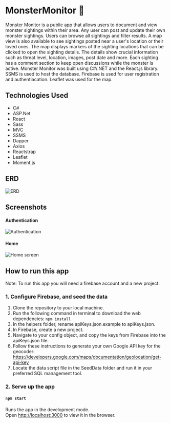 # MonsterMonitor :japanese_ogre:

Monster Monitor is a public app that allows users to document and view monster sightings within their area. Any user
can post and update their own monster sightings. Users can browse all sightings and filter results. A map view is 
also available to see sightings posted near a user's location or their loved ones. The map displays markers of the 
sighting locations that can be clicked to open the sighting details. The details show crucial information such as 
threat level, location, images, post date and more. Each sighting has a comment section to keep open discussions while 
the monster is active. Monster Monitor was built using C#/.NET and the React.js library. SSMS is used to host the database. 
Firebase is used for user registration and authentiacation. Leaflet was used for the map.

## Technologies Used
* C#
* ASP.Net
* React
* Sass
* MVC
* SSMS
* Dapper
* Axios
* Reactstrap
* Leaflet
* Moment.js

## ERD
![ERD](https://firebasestorage.googleapis.com/v0/b/monster-monitor-5c7dc.appspot.com/o/MonsterMonitorERD.png?alt=media&token=e4fd4d36-47b0-416a-ba98-972523c48dff)

## Screenshots
#### Authentication
![Authentication]()

#### Home
![Home screen]()


## How to run this app
Note: To run this app you will need a firebase account and a new project.

### 1. Configure Firebase, and seed the data
1. Clone the repository to your local machine.
2. Run the following command in terminal to download the web dependencies: `npm install`
3. In the helpers folder, rename apiKeys.json.example to apiKeys.json.
4. In Firebase, create a new project.
5. Navigate to your config object, and copy the keys from Firebase into the apiKeys.json file.
6. Follow these instructions to generate your own Google API key for the geocoder: https://developers.google.com/maps/documentation/geolocation/get-api-key
8. Locate the data script file in the SeedData folder and run it in your preferred SQL management tool.

### 2. Serve up the app
#### `npm start`

Runs the app in the development mode.<br>
Open [http://localhost:3000](http://localhost:3000) to view it in the browser.
